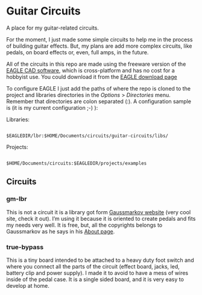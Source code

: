 # Guitar Circuits

A place for my guitar-related circuits. 

For the moment, I just made some simple circuits to help me in the process of building guitar effects. But, my plans are add more complex circuits, like pedals, on board effects or, even, full amps, in the future.

All of the circuits in this repo are made using the freeware version of the [EAGLE CAD software](http://www.cadsoftusa.com/), which is cross-platform and has no cost for a hobbyist use. You could download it from the [EAGLE download page](http://www.cadsoftusa.com/download-eagle/)

To configure EAGLE I just add the paths of where the repo is cloned to the project and libraries directories in the *Options* > *Directories* menu. Remember that directories are   colon separated (:). A configuration sample is (it is my current configuration ;-) ):

Libraries:
<pre><code>
$EAGLEDIR/lbr:$HOME/Documents/circuits/guitar-circuits/libs/
</pre></code>

Projects:
<pre><code>
$HOME/Documents/circuits:$EAGLEDIR/projects/examples
</pre></code>


## Circuits

### gm-lbr
This is not a circuit it is a library got form [Gaussmarkov website](http://gaussmarkov.net/) (very cool site, check it out). I’m using it because it is oriented to create pedals and fits my needs very well. It is free, but, all the copyrights belongs to Gaussmarkov as he says in his [About page](http://gaussmarkov.net/wordpress/about/).


### true-bypass
This is a tiny board intended to be attached to a heavy duty foot switch and where you connect all the parts of the circuit (effect board, jacks, led, battery clip and power supply). I made it to avoid to have a mess of wires inside of the pedal case. It is a single sided board, and it is very easy to develop at home.




